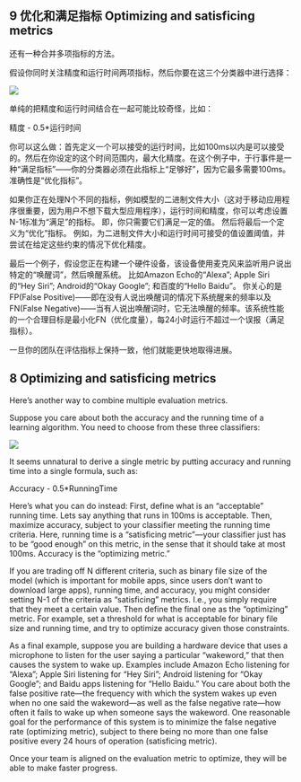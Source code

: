 ## 9 优化和满足指标 Optimizing and satisficing metrics 

还有一种合并多项指标的方法。

假设你同时关注精度和运行时间两项指标，然后你要在这三个分类器中进行选择：

![](https://i.imgur.com/NEMVuYg.png)

单纯的把精度和运行时间结合在一起可能比较奇怪，比如：

精度 - 0.5*运行时间

你可以这么做：首先定义一个可以接受的运行时间，比如100ms以内是可以接受的。然后在你设定的这个时间范围内，最大化精度。在这个例子中，于行事件是一种“满足指标”——你的分类器必须在此指标上“足够好”，因为它最多需要100ms。 准确性是“优化指标”。

如果你正在处理N个不同的指标，例如模型的二进制文件大小（这对于移动应用程序很重要，因为用户不想下载大型应用程序），运行时间和精度，你可以考虑设置N-1标准为“满足”的指标。 即，你只需要它们满足一定的值。 然后将最后一个定义为“优化”指标。 例如，为二进制文件大小和运行时间可接受的值设置阈值，并尝试在给定这些约束的情况下优化精度。

最后一个例子，假设您正在构建一个硬件设备，该设备使用麦克风来监听用户说出特定的“唤醒词”，然后唤醒系统。 比如Amazon Echo的“Alexa”; Apple Siri的“Hey Siri”; Android的“Okay Google”; 和百度的“Hello Baidu”。 你关心的是FP(False Positive)——即在没有人说出唤醒词的情况下系统醒来的频率以及FN(False Negative)——当有人说出唤醒词时，它无法唤醒的频率。该系统性能的一个合理目标是最小化FN（优化度量），每24小时运行不超过一个误报（满足指标）。

一旦你的团队在评估指标上保持一致，他们就能更快地取得进展。

## 8 Optimizing and satisficing metrics 

Here’s another way to combine multiple evaluation metrics.

Suppose you care about both the accuracy and the running time of a learning algorithm. You need to choose from these three classifiers:

![](https://i.imgur.com/NEMVuYg.png)

It seems unnatural to derive a single metric by putting accuracy and running time into a single formula, such as:

Accuracy - 0.5*RunningTime

Here’s what you can do instead: First, define what is an “acceptable” running time. Lets say anything that runs in 100ms is acceptable. Then, maximize accuracy, subject to your classifier meeting the running time criteria. Here, running time is a “satisficing metric”—your classifier just has to be “good enough” on this metric, in the sense that it should take at most 100ms. Accuracy is the “optimizing metric.”

If you are trading off N different criteria, such as binary file size of the model (which is important for mobile apps, since users don’t want to download large apps), running time, and accuracy, you might consider setting N-1 of the criteria as “satisficing” metrics. I.e., you simply require that they meet a certain value. Then define the final one as the “optimizing” metric. For example, set a threshold for what is acceptable for binary file size and running time, and try to optimize accuracy given those constraints.

As a final example, suppose you are building a hardware device that uses a microphone to listen for the user saying a particular “wakeword,” that then causes the system to wake up. Examples include Amazon Echo listening for “Alexa”; Apple Siri listening for “Hey Siri”; Android listening for “Okay Google”; and Baidu apps listening for “Hello Baidu.” You care about both the false positive rate—the frequency with which the system wakes up even when no one said the wakeword—as well as the false negative rate—how often it fails to wake up when someone says the wakeword. One reasonable goal for the performance of this system is to minimize the false negative rate (optimizing metric), subject to there being no more than one false positive every 24 hours of operation (satisficing metric).

Once your team is aligned on the evaluation metric to optimize, they will be able to make faster progress.